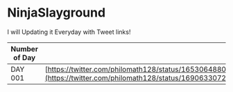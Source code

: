 # NinjaSlayground

I will Updating it Everyday with Tweet links!

| Number of Day  | Link | Language |
| ------------- | ------------- | ------------- |
| DAY 001  | [https://twitter.com/philomath128/status/1653064880851939328](https://twitter.com/philomath128/status/1690633072285519872)https://twitter.com/philomath128/status/1690633072285519872  | Python |
